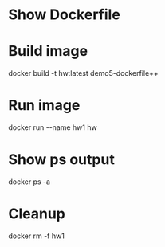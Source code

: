 # Show Dockerfile

# Build image
docker build -t hw:latest demo5-dockerfile++

# Run image
docker run --name hw1 hw

# Show ps output
docker ps -a

# Cleanup
docker rm -f hw1
